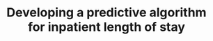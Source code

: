 ---
hackday: 26-london
title: 'Developing a predictive algorithm for inpatient length of stay'
summary: Using patient features within 24hrs of admission, our Cox model predicts
  inpatient length of stay, informing healthcare resource allocation.
thumbnail: predict_los.jpg
team:
- Adeel Jafri
- Hugh Logan Ellis
- Josephine Bates
links:
  presentation: https://docs.google.com/presentation/d/1QgsmBa9V5S5mqVXh2rK1srGj7JkbVcq77Kg8NFuVG6A/edit
---